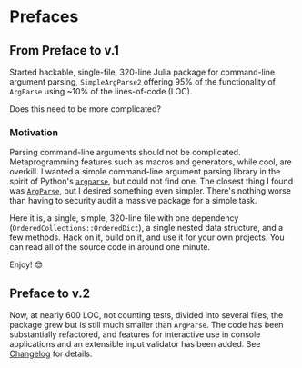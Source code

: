 # Prefaces

## From Preface to v.1

Started hackable, single-file, 320-line Julia package for command-line argument parsing, `SimpleArgParse2` offering 95% of the functionality of  `ArgParse` using ~10% of the lines-of-code (LOC).

Does this need to be more complicated?

### Motivation

Parsing command-line arguments should not be complicated. Metaprogramming features such as macros and generators, while cool, are overkill. I wanted a simple command-line argument parsing library in the spirit of Python's [`argparse`](https://docs.python.org/3/library/argparse.html), but could not find one. The closest thing I found was [`ArgParse`](https://www.juliapackages.com/p/argparse), but I desired something even simpler. There's nothing worse than having to security audit a massive package for a simple task.

Here it is, a single, simple, 320-line file with one dependency (`OrderedCollections::OrderedDict`), a single nested data structure, and a few methods. Hack on it, build on it, and use it for your own projects. You can read all of the source code in around one minute.

Enjoy! 😎

## Preface to v.2

Now, at nearly 600 LOC, not counting tests, divided into several files, the package grew but is still much smaller than `ArgParse`. The code has been substantially refactored, and features for interactive use in console applications and an extensible input validator has been added. See [Changelog](@ref) for details.